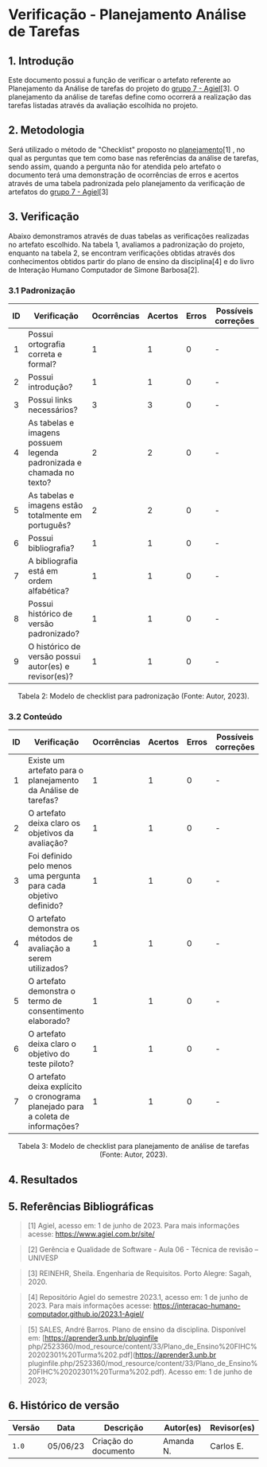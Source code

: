 # Verificação - Planejamento Análise de Tarefas

## 1. Introdução

Este documento possui a função de verificar o artefato referente ao Planejamento da Análise de tarefas do projeto do [grupo 7 - Agiel](https://interacao-humano-computador.github.io/2023.1-Agiel/)[3]. O planejamento da análise de tarefas define como ocorrerá a realização das tarefas listadas através da avaliação escolhida no projeto.


## 2. Metodologia

Será utilizado o método de "Checklist" proposto no [planejamento](../planejamento.md)[1] , no qual as perguntas que tem como base nas referências da análise de tarefas, sendo assim, quando a pergunta não for atendida pelo artefato o documento terá uma 
demonstração de ocorrências de erros e acertos através de uma tabela padronizada pelo planejamento da 
verificação de artefatos do [grupo 7 - Agiel](https://interacao-humano-computador.github.io/2023.1-Agiel/)[3]

## 3. Verificação

Abaixo demonstramos através de duas tabelas as verificações realizadas no artefato escolhido. Na tabela 1, 
avaliamos a padronização do projeto, enquanto na tabela 2, se encontram verificações obtidas através dos 
conhecimentos obtidos  partir do plano de ensino da disciplina[4] e do livro de Interação Humano Computador 
de Simone Barbosa[2].

### 3.1 Padronização

<center>

| ID | Verificação | Ocorrências | Acertos | Erros | Possíveis correções |
|:-:|--|--|--|--|--|
| 1 | Possui ortografia correta e formal? | 1 | 1 | 0 | - |
| 2 | Possui introdução? | 1 | 1 | 0 | - |
| 3 | Possui links necessários? | 3 | 3 | 0 | - |
| 4 | As tabelas e imagens possuem legenda padronizada e chamada no texto? | 2 | 2 | 0 | - |
| 5 | As tabelas e imagens estão totalmente em português? | 2 | 2 | 0 | - |
| 6 | Possui bibliografia? | 1 | 1 | 0 | - |
| 7 | A bibliografia está em ordem alfabética? | 1 | 1 | 0 | - |
| 8 | Possui histórico de versão padronizado? | 1 | 1 | 0 | - |
| 9 | O histórico de versão possui autor(es) e revisor(es)? | 1 | 1 | 0 | - |

Tabela 2: Modelo de checklist para padronização (Fonte: Autor, 2023).

</center>

### 3.2 Conteúdo

<center>

| ID | Verificação | Ocorrências | Acertos | Erros | Possíveis correções |
| :-: | ------- | -------- | -------- | ------ | -------- |
| 1 | Existe um artefato para o planejamento da Análise de tarefas? | 1 | 1 | 0 | - |
| 2 | O artefato deixa claro os objetivos da avaliação? | 1 | 1 | 0 | - |
| 3 | Foi definido pelo menos uma pergunta para cada objetivo definido? | 1 | 1 | 0 | - |
| 4 | O artefato demonstra os métodos de avaliação a serem utilizados? | 1 | 1 | 0 | - |
| 5 | O artefato demonstra o termo de consentimento elaborado? | 1 | 1 | 0 | - |
| 6 | O artefato deixa claro o objetivo do teste piloto? | 1 | 1 | 0 | - |
| 7 | O artefato deixa explícito o cronograma planejado para a coleta de informações? | 1 | 1 | 0 | - |

Tabela 3: Modelo de checklist para planejamento de análise de tarefas (Fonte: Autor, 2023).

</center>

## 4. Resultados


## 5. Referências Bibliográficas

> [1] Agiel, acesso em: 1 de junho de 2023. Para mais informações acesse: <https://www.agiel.com.br/site/>

> [2] Gerência e Qualidade de Software - Aula 06 - Técnica de revisão – UNIVESP

> [3] REINEHR, Sheila. Engenharia de Requisitos. Porto Alegre: Sagah, 2020.

> [4] Repositório Agiel do semestre 2023.1, acesso em: 1 de junho de 2023. Para mais informações acesse: 
<https://interacao-humano-computador.github.io/2023.1-Agiel/>

> [5] SALES, André Barros. Plano de ensino da disciplina. Disponível em: [https://aprender3.unb.br/pluginfile
php/2523360/mod_resource/content/33/Plano_de_Ensino%20FIHC%20202301%20Turma%202.pdf](https://aprender3.unb.br
pluginfile.php/2523360/mod_resource/content/33/Plano_de_Ensino%20FIHC%20202301%20Turma%202.pdf). Acesso em: 1
de junho de 2023;

## 6. Histórico de versão

| Versão | Data     | Descrição                                        | Autor(es)   | Revisor(es)   |
| ------ | -------- | ------------------------------------------------ | ----------- | ------------- |
| `1.0`  | 05/06/23 | Criação do documento | Amanda N. | Carlos E. |


